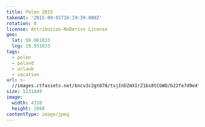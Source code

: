 ```yaml
---
title: Polen 2015
takenAt: '2015-09-01T16:19:39.000Z'
rotation: 0
license: Attribution-NoDerivs License
geo:
  lat: 50.061833
  lng: 19.931833
tags:
  - polen
  - poland
  - urlaub
  - vacation
url: >-
  //images.ctfassets.net/bncv3c2gt878/tsjInDZmXIrZ1bs8tCGWD/b22fe7d9e4ff8444839fa2c6fb2dd5fc/polen-2015_25957469445_o
size: 5231449
image:
  width: 4310
  height: 2868
contentType: image/jpeg
---
```


